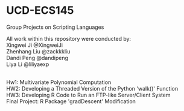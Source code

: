 # UCD-ECS145
Group Projects on Scripting Languages

All work within this repository were conducted by:<br>
    Xingwei Ji @XingweiJi<br>
    Zhenhang Liu @zackkkliu<br>
    Dandi Peng @dandipeng<br>
    Liya Li @liliyaexp<br><br>

Hw1: Multivariate Polynomial Computation<br>
HW2: Developing a Threaded Version of the Python 'walk()' Function<br>
HW3: Developing R Code to Run an FTP-like Server/Client System<br>
Final Project: R Package 'gradDescent' Modification
